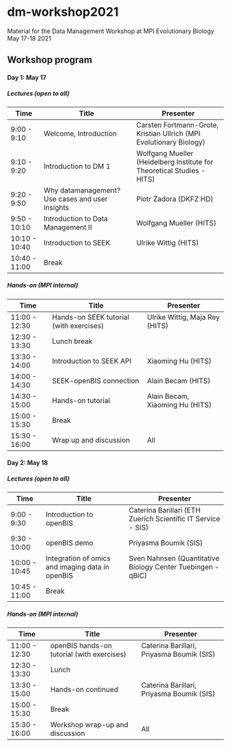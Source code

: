 # dm-workshop2021
Material for the Data Management Workshop at MPI Evolutionary Biology May 17-18 2021

## Workshop program
#### Day 1: May 17
##### Lectures (open to all)
| Time          | Title                                           | Presenter                                |
|---------------|-------------------------------------------------|------------------------------------------|
| 9:00 - 9:10   | Welcome, Introduction                           | Carsten Fortmann-Grote, Kristian Ullrich (MPI Evolutionary Biology) |
| 9:10 - 9:20   | Introduction to DM 1                            | Wolfgang Mueller (Heidelberg Institute for Theoretical Studies - HITS) |
| 9:20 - 9:50   | Why datamanagement? Use cases and user insights | Piotr Zadora (DKFZ HD)                                    |
| 9:50 - 10:10  | Introduction to Data Management II              | Wolfgang Mueller (HITS)                                      |
| 10:10 - 10:40 | Introduction to SEEK                            | Ulrike Wittig (HITS)                                      |
| 10:40 - 11:00 | Break                                           |                                          |

##### Hands-on (MPI internal)
| Time          | Title                                           | Presenter                                |
|---------------|-------------------------------------------------|------------------------------------------|
| 11:00 - 12:30 | Hands-on SEEK tutorial (with exercises)         | Ulrike Wittig, Maja Rey (HITS)                                     |
| 12:30 - 13:30 | Lunch break                                     |                                          |
| 13:30 - 14:00 | Introduction to SEEK API                        | Xiaoming Hu (HITS)                           |
| 14:00 - 14:30 | SEEK-openBIS connection                         | Alain Becam (HITS)
| 14:30 - 15:00 | Hands-on tutorial                               | Alain Becam, Xiaoming Hu (HITS)                                      |
| 15:00 - 15:30 | Break                                           |                                          |
| 15:30 - 16:00 | Wrap up and discussion                          | All                                      |


#### Day 2: May 18
##### Lectures (open to all)
| Time          | Title                                      | Presenter    |
|---------------|--------------------------------------------|--------------|
| 9:00 - 9:30   | Introduction to openBIS                    | Caterina Barillari (ETH Zuerich Scientific IT Service - SIS)         |
| 9:30 - 10:00  | openBIS demo                               | Priyasma  Boumik  (SIS)     |
| 10:00 - 10:45 | Integration of omics and imaging data in openBIS                  | Sven Nahnsen (Quantitative Biology Center Tuebingen - qBiC) |
| 10:45 - 11:00 | Break | |
##### Hands-on (MPI internal)
| Time          | Title                                           | Presenter                                |
|---------------|-------------------------------------------------|------------------------------------------|
| 11:00 - 12:30 | openBIS hands-on tutorial (with exercises) | Caterina Barillari, Priyasma  Boumik  (SIS)         |
| 12:30 - 13:30 | Lunch                                      |              |
| 13:30 - 15:00 | Hands-on continued                         | Caterina Barillari, Priyasma  Boumik  (SIS)         |
| 15:00 - 15:30 | Break                                      |              |
| 15:30 - 16:00 | Workshop wrap-up and discussion            | All          |

